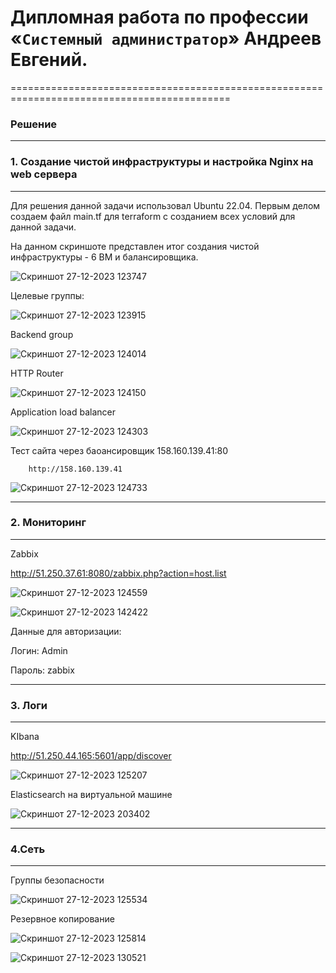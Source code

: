 # Дипломная работа по профессии «`Системный администратор`» Андреев Евгений.

============================================================================================

### Решение

---

### 1. Создание чистой инфраструктуры и настройка Nginx на web сервера

---

Для решения данной задачи использовал Ubuntu 22.04. Первым делом создаем файл main.tf для terraform с созданием всех условий для данной задачи.


На данном скриншоте представлен итог создания чистой инфраструктуры - 6 ВМ и балансировщика.

![Скриншот 27-12-2023 123747](https://github.com/Oigen181/Diplom_netology2/assets/126493876/39770e48-ae01-4057-a7e9-a2269ad2819d)



Целевые группы:



![Скриншот 27-12-2023 123915](https://github.com/Oigen181/Diplom_netology2/assets/126493876/2ca27818-e4ca-44b2-8701-3a26c021893c)



Backend group



![Скриншот 27-12-2023 124014](https://github.com/Oigen181/Diplom_netology2/assets/126493876/6f3461af-26c6-4b92-9d92-ddfea9900050)



HTTP Router



![Скриншот 27-12-2023 124150](https://github.com/Oigen181/Diplom_netology2/assets/126493876/3f6dc8b7-e348-4a83-872a-1d3258bce9ce)



Application load balancer



![Скриншот 27-12-2023 124303](https://github.com/Oigen181/Diplom_netology2/assets/126493876/f8475ec1-6b71-42f4-a030-59bdcd710e8b)



Тест сайта через баоансировщик 158.160.139.41:80


        http://158.160.139.41



![Скриншот 27-12-2023 124733](https://github.com/Oigen181/Diplom_netology2/assets/126493876/12c17e3b-b11f-4722-92a3-4adb8bc58bb3)



---

### 2. Мониторинг 

----

Zabbix

http://51.250.37.61:8080/zabbix.php?action=host.list

![Скриншот 27-12-2023 124559](https://github.com/Oigen181/Diplom_netology2/assets/126493876/9a9219b5-c96d-432c-9bc0-d6aada4d0bd3)


![Скриншот 27-12-2023 142422](https://github.com/Oigen181/Diplom_netology2/assets/126493876/d769f6d1-50fb-46eb-8806-2a608003ede2)



Данные для авторизации:

Логин: Admin

Пароль: zabbix

---

### 3. Логи

---

KIbana

http://51.250.44.165:5601/app/discover


![Скриншот 27-12-2023 125207](https://github.com/Oigen181/Diplom_netology2/assets/126493876/d1cc6c83-d262-48ac-9f81-62ff85e93a84)


Elasticsearch на виртуальной машине


![Скриншот 27-12-2023 203402](https://github.com/Oigen181/Diplom_netology2/assets/126493876/10c27c08-74fd-4108-b92c-7f191d476a97)



---

### 4.Сеть

---

Группы безопасности


![Скриншот 27-12-2023 125534](https://github.com/Oigen181/Diplom_netology2/assets/126493876/3b3b27cb-c23e-4e84-b136-9df174242d11)

Резервное копирование

![Скриншот 27-12-2023 125814](https://github.com/Oigen181/Diplom_netology2/assets/126493876/0e8072c2-2f08-48c3-8d6f-aa22de7aaa1f)

![Скриншот 27-12-2023 130521](https://github.com/Oigen181/Diplom_netology2/assets/126493876/f4cf92f5-d9d8-499e-8209-9b3682b9304c)


